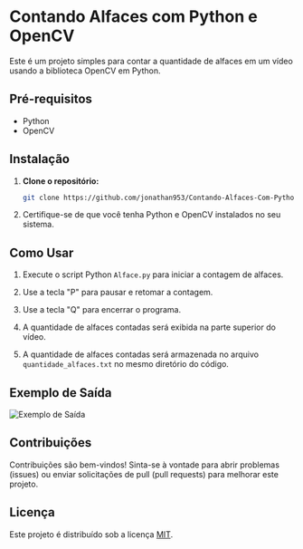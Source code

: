 # Contando Alfaces com Python e OpenCV

Este é um projeto simples para contar a quantidade de alfaces em um vídeo usando a biblioteca OpenCV em Python.

## Pré-requisitos

- Python
- OpenCV

## Instalação

1. **Clone o repositório:**

   ```bash
   git clone https://github.com/jonathan953/Contando-Alfaces-Com-Python.git

2. Certifique-se de que você tenha Python e OpenCV instalados no seu sistema.

## Como Usar

1. Execute o script Python `Alface.py` para iniciar a contagem de alfaces.

2. Use a tecla "P" para pausar e retomar a contagem.

3. Use a tecla "Q" para encerrar o programa.

4. A quantidade de alfaces contadas será exibida na parte superior do vídeo.

5. A quantidade de alfaces contadas será armazenada no arquivo `quantidade_alfaces.txt` no mesmo diretório do código.

## Exemplo de Saída

![Exemplo de Saída](images/output-alface.PNG)

## Contribuições

Contribuições são bem-vindos! Sinta-se à vontade para abrir problemas (issues) ou enviar solicitações de pull (pull requests) para melhorar este projeto.

## Licença

Este projeto é distribuído sob a licença [MIT](LICENSE).
